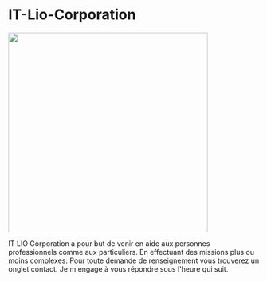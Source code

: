 # IT-Lio-Corporation
<img src="https://itliocorp.fr/images/PixelSecurit.png" width="400">

IT LIO Corporation a pour but de venir en aide aux personnes professionnels comme aux particuliers. En effectuant des missions plus ou moins complexes. Pour toute demande de renseignement vous trouverez un onglet contact. Je m'engage à vous répondre sous l'heure qui suit.
